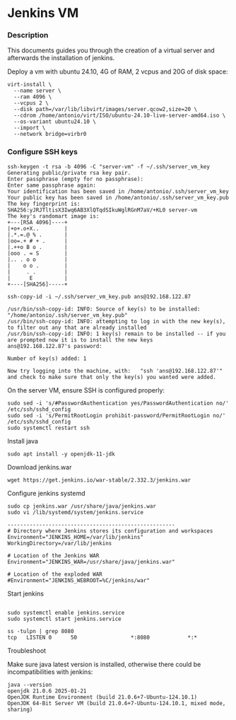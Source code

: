 
# Jenkins VM 

### Description
This documents guides you through the creation of a virtual server and afterwards the installation of jenkins.

Deploy a vm with ubuntu 24.10, 4G of RAM, 2 vcpus and 20G of disk space:

```shell
virt-install \
  --name server \
  --ram 4096 \
  --vcpus 2 \
  --disk path=/var/lib/libvirt/images/server.qcow2,size=20 \
  --cdrom /home/antonio/virt/ISO/ubuntu-24.10-live-server-amd64.iso \
  --os-variant ubuntu24.10 \
  --import \
  --network bridge=virbr0
```


### Configure SSH keys

```shell
ssh-keygen -t rsa -b 4096 -C "server-vm" -f ~/.ssh/server_vm_key
Generating public/private rsa key pair.
Enter passphrase (empty for no passphrase): 
Enter same passphrase again: 
Your identification has been saved in /home/antonio/.ssh/server_vm_key
Your public key has been saved in /home/antonio/.ssh/server_vm_key.pub
The key fingerprint is:
SHA256:yJRJTltisX3Iwq6AB3XlQTqdSIkuWglRGnM7aV/+KL0 server-vm
The key's randomart image is:
+---[RSA 4096]----+
|+o+.o+X..        |
|.*.=.@ % .       |
|oo=.+ # + .      |
|.++o B o .       |
|ooo . = S        |
|.. . o o         |
|    o o .        |
|     . .         |
|      E          |
+----[SHA256]-----+
```

```shell
ssh-copy-id -i ~/.ssh/server_vm_key.pub ans@192.168.122.87

/usr/bin/ssh-copy-id: INFO: Source of key(s) to be installed: "/home/antonio/.ssh/server_vm_key.pub"
/usr/bin/ssh-copy-id: INFO: attempting to log in with the new key(s), to filter out any that are already installed
/usr/bin/ssh-copy-id: INFO: 1 key(s) remain to be installed -- if you are prompted now it is to install the new keys
ans@192.168.122.87's password: 

Number of key(s) added: 1

Now try logging into the machine, with:   "ssh 'ans@192.168.122.87'"
and check to make sure that only the key(s) you wanted were added.
```

On the server VM, ensure SSH is configured properly:
```shell
sudo sed -i 's/#PasswordAuthentication yes/PasswordAuthentication no/' /etc/ssh/sshd_config
sudo sed -i 's/PermitRootLogin prohibit-password/PermitRootLogin no/' /etc/ssh/sshd_config
sudo systemctl restart ssh
```

Install java

```shell
sudo apt install -y openjdk-11-jdk
```


Download jenkins.war

```shell
wget https://get.jenkins.io/war-stable/2.332.3/jenkins.war
```

Configure jenkins systemd

```shell
sudo cp jenkins.war /usr/share/java/jenkins.war 
sudo vi /lib/systemd/system/jenkins.service

-----------------------------------------------------
# Directory where Jenkins stores its configuration and workspaces
Environment="JENKINS_HOME=/var/lib/jenkins"
WorkingDirectory=/var/lib/jenkins

# Location of the Jenkins WAR
Environment="JENKINS_WAR=/usr/share/java/jenkins.war"

# Location of the exploded WAR
#Environment="JENKINS_WEBROOT=%C/jenkins/war"
```

Start jenkins

```shell

sudo systemctl enable jenkins.service
sudo systemctl start jenkins.service

ss -tulpn | grep 8080
tcp   LISTEN 0      50                 *:8080            *:* 
```

Troubleshoot

Make sure java latest version is installed, otherwise there could be incompatibilities with jenkins:

```shell
java --version
openjdk 21.0.6 2025-01-21
OpenJDK Runtime Environment (build 21.0.6+7-Ubuntu-124.10.1)
OpenJDK 64-Bit Server VM (build 21.0.6+7-Ubuntu-124.10.1, mixed mode, sharing)
```
